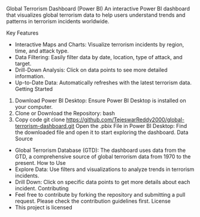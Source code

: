 Global Terrorism Dashboard (Power BI)
An interactive Power BI dashboard that visualizes global terrorism data to help users understand trends and patterns in terrorism incidents worldwide.

Key Features
* Interactive Maps and Charts: Visualize terrorism incidents by region, time, and attack type.
* Data Filtering: Easily filter data by date, location, type of attack, and target.
* Drill-Down Analysis: Click on data points to see more detailed information.
* Up-to-Date Data: Automatically refreshes with the latest terrorism data.
Getting Started
1. Download Power BI Desktop: Ensure Power BI Desktop is installed on your computer.
2. Clone or Download the Repository:
bash
3. Copy code
git clone https://github.com/TejeswarReddy2000/global-terrorism-dashboard.git
Open the .pbix File in Power BI Desktop: Find the downloaded file and open it to start exploring the dashboard.
Data Source
* Global Terrorism Database (GTD): The dashboard uses data from the GTD, a comprehensive source of global terrorism data from 1970 to the present.
How to Use
* Explore Data: Use filters and visualizations to analyze trends in terrorism incidents.
* Drill Down: Click on specific data points to get more details about each incident.
Contributing
* Feel free to contribute by forking the repository and submitting a pull request. Please check the contribution guidelines first.
License
* This project is licensed 
